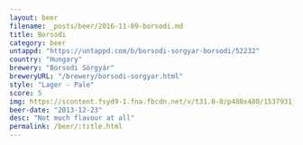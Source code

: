 ```yaml
---
layout: beer
filename: _posts/beer/2016-11-09-borsodi.md
title: Borsodi
category: beer
untappd: "https://untappd.com/b/borsodi-sorgyar-borsodi/52232"
country: "Hungary"
brewery: "Borsodi Sörgyár"
breweryURL: "/brewery/borsodi-sorgyar.html"
style: "Lager - Pale"
score: 5
img: https://scontent.fsyd9-1.fna.fbcdn.net/v/t31.0-0/p480x480/1537931_10152147733513745_1123080804_o.jpg?_nc_cat=110&_nc_sid=e007fa&_nc_ohc=CbNe9exgyU4AX_QcR_P&_nc_ht=scontent.fsyd9-1.fna&tp=6&oh=c17f524d86c39f47e57a6bf7e2293c9f&oe=5F93BBCE
beer-date: "2013-12-23"
desc: "Not much flavour at all"
permalink: /beer/:title.html
---
```

